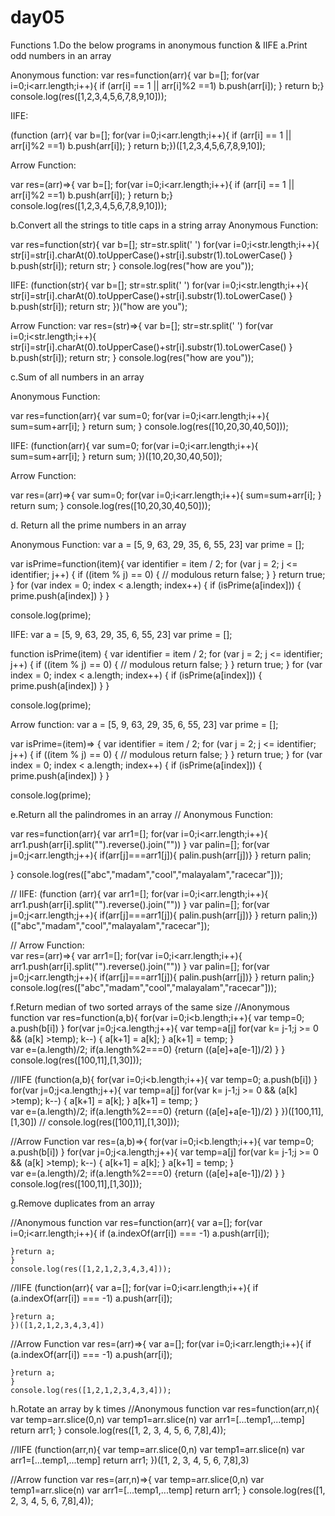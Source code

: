 # day05
Functions
1.Do the below programs in anonymous function & IIFE
   a.Print odd numbers in an array
   
  Anonymous function:
  var res=function(arr){
  var b=[];
  for(var i=0;i<arr.length;i++){
  if (arr[i] == 1 || arr[i]%2 ==1)
   b.push(arr[i]);
  }
  return b;}
  console.log(res([1,2,3,4,5,6,7,8,9,10]));
  
  IIFE:
  
(function (arr){
  var b=[];
  for(var i=0;i<arr.length;i++){
  if (arr[i] == 1 || arr[i]%2 ==1)
   b.push(arr[i]);
  }
  return b;})([1,2,3,4,5,6,7,8,9,10]);
  
  Arrow Function:
    
var res=(arr)=>{
  var b=[];
  for(var i=0;i<arr.length;i++){
  if (arr[i] == 1 || arr[i]%2 ==1)
   b.push(arr[i]);
  }
  return b;}
  console.log(res([1,2,3,4,5,6,7,8,9,10]));
  
b.Convert all the strings to title caps in a string array
Anonymous Function:

var res=function(str){
  var b=[];
  str=str.split(' ')
  for(var i=0;i<str.length;i++){
  str[i]=str[i].charAt(0).toUpperCase()+str[i].substr(1).toLowerCase() }
   b.push(str[i]);
return str;
  }
  console.log(res("how are you"));
  
  IIFE:
  (function(str){
  var b=[];
  str=str.split(' ')
  for(var i=0;i<str.length;i++){
  str[i]=str[i].charAt(0).toUpperCase()+str[i].substr(1).toLowerCase() }
   b.push(str[i]);
return str;
  })("how are you");

Arrow Function:
var res=(str)=>{
  var b=[];
  str=str.split(' ')
  for(var i=0;i<str.length;i++){
  str[i]=str[i].charAt(0).toUpperCase()+str[i].substr(1).toLowerCase() }
   b.push(str[i]);
return str;
  }
  console.log(res("how are you"));
  
 
c.Sum of all numbers in an array

Anonymous Function:

 var res=function(arr){
  var sum=0;
  for(var i=0;i<arr.length;i++){
   sum=sum+arr[i];
    }  return sum; 
  }
  console.log(res([10,20,30,40,50]));

IIFE:
  (function(arr){
  var sum=0;
  for(var i=0;i<arr.length;i++){
   sum=sum+arr[i];
    }  return sum; 
  })([10,20,30,40,50]);
    
Arrow Function:

 var res=(arr)=>{
  var sum=0;
  for(var i=0;i<arr.length;i++){
   sum=sum+arr[i];
    }  return sum; 
    }
  console.log(res([10,20,30,40,50]));
  
 d. Return all the prime numbers in an array
 
 Anonymous Function:
  var a = [5, 9, 63, 29, 35, 6, 55, 23]
var prime = [];

var isPrime=function(item){
    var identifier = item / 2;
      for (var j = 2; j <= identifier; j++) {
       if ((item % j) == 0) { // modulous
        return false;
       } 
     }
     return true;
}
for (var index = 0; index < a.length; index++) {
  if (isPrime(a[index])) {
      prime.push(a[index])
  }
}

console.log(prime);

IIFE:
var a = [5, 9, 63, 29, 35, 6, 55, 23]
var prime = [];

function isPrime(item) {
    var identifier = item / 2;
      for (var j = 2; j <= identifier; j++) {
       if ((item % j) == 0) { // modulous
        return false;
       } 
     }
     return true;
}
for (var index = 0; index < a.length; index++) {
  if (isPrime(a[index])) {
      prime.push(a[index])
  }
}

console.log(prime);

  Arrow function:
  var a = [5, 9, 63, 29, 35, 6, 55, 23]
var prime = [];

var isPrime=(item)=> {
    var identifier = item / 2;
      for (var j = 2; j <= identifier; j++) {
       if ((item % j) == 0) { // modulous
        return false;
       } 
     }
     return true;
}
for (var index = 0; index < a.length; index++) {
  if (isPrime(a[index])) {
      prime.push(a[index])
  }
}

console.log(prime);
    
  e.Return all the palindromes in an array
  // Anonymous Function:

 var res=function(arr){
    var arr1=[];
    for(var i=0;i<arr.length;i++){
    arr1.push(arr[i].split("").reverse().join(""))
     }
  var palin=[];
for(var j=0;j<arr.length;j++){ 
  if(arr[j]===arr1[j]){
    palin.push(arr[j])} }
 return palin;

 }
  console.log(res(["abc","madam","cool","malayalam","racecar"]));
  
//  IIFE:
(function (arr){
      var arr1=[];
    for(var i=0;i<arr.length;i++){
    arr1.push(arr[i].split("").reverse().join(""))
     }
  var palin=[];
for(var j=0;j<arr.length;j++){ 
  if(arr[j]===arr1[j]){
    palin.push(arr[j])} }
 return palin;})(["abc","madam","cool","malayalam","racecar"]);
 
// Arrow Function:  
var res=(arr)=>{
      var arr1=[];
    for(var i=0;i<arr.length;i++){
    arr1.push(arr[i].split("").reverse().join(""))
     }
  var palin=[];
for(var j=0;j<arr.length;j++){ 
  if(arr[j]===arr1[j]){
    palin.push(arr[j])} }
 return palin;}
  console.log(res(["abc","madam","cool","malayalam","racecar"]));
  
  f.Return median of two sorted arrays of the same size
//Anonymous function
 var res=function(a,b){
   for(var i=0;i<b.length;i++){
     var temp=0;
     a.push(b[i])
     }
 for(var j=0;j<a.length;j++){
   var temp=a[j]
   for(var k= j-1;j >= 0 && (a[k] >temp); k--) {
        a[k+1] = a[k];
   }
    a[k+1] = temp;
     }  
     var e=(a.length)/2;
  if(a.length%2===0)
   {return ((a[e]+a[e-1])/2) }
 }
  console.log(res([100,11],[1,30]));
  
  //IIFE
  (function(a,b){
   for(var i=0;i<b.length;i++){
     var temp=0;
     a.push(b[i])
     }
 for(var j=0;j<a.length;j++){
   var temp=a[j]
   for(var k= j-1;j >= 0 && (a[k] >temp); k--) {
        a[k+1] = a[k];
   }
    a[k+1] = temp;
     }  
     var e=(a.length)/2;
  if(a.length%2===0)
   {return ((a[e]+a[e-1])/2) }
 })([100,11],[1,30])
 // console.log(res([100,11],[1,30]));
 
 //Arrow Function
 var res=(a,b)=>{
   for(var i=0;i<b.length;i++){
     var temp=0;
     a.push(b[i])
     }
 for(var j=0;j<a.length;j++){
   var temp=a[j]
   for(var k= j-1;j >= 0 && (a[k] >temp); k--) {
        a[k+1] = a[k];
   }
    a[k+1] = temp;
     }  
     var e=(a.length)/2;
  if(a.length%2===0)
   {return ((a[e]+a[e-1])/2) }
 }
  console.log(res([100,11],[1,30]));
  
  g.Remove duplicates from an array
  
  //Anonymous function
var res=function(arr){
  var a=[];
  for(var i=0;i<arr.length;i++){
 if (a.indexOf(arr[i]) === -1)
            a.push(arr[i]);
    
    }return a;
    }
    console.log(res([1,2,1,2,3,4,3,4]));

//IIFE
(function(arr){
  var a=[];
  for(var i=0;i<arr.length;i++){
 if (a.indexOf(arr[i]) === -1)
            a.push(arr[i]);
    
    }return a;
    })([1,2,1,2,3,4,3,4])
    
//Arrow Function
var res=(arr)=>{
  var a=[];
  for(var i=0;i<arr.length;i++){
 if (a.indexOf(arr[i]) === -1)
            a.push(arr[i]);
    
    }return a;
    }
    console.log(res([1,2,1,2,3,4,3,4]));
  
  h.Rotate an array by k times
//Anonymous function
var res=function(arr,n){
  var temp=arr.slice(0,n)
  var temp1=arr.slice(n)
  var arr1=[...temp1,...temp]
  return arr1;
}
console.log(res([1, 2, 3, 4, 5, 6, 7,8],4));

//IIFE
(function(arr,n){
  var temp=arr.slice(0,n)
  var temp1=arr.slice(n)
  var arr1=[...temp1,...temp]
  return arr1;
})([1, 2, 3, 4, 5, 6, 7,8],3)

//Arrow function
var res=(arr,n)=>{
  var temp=arr.slice(0,n)
  var temp1=arr.slice(n)
  var arr1=[...temp1,...temp]
  return arr1;
}
console.log(res([1, 2, 3, 4, 5, 6, 7,8],4));
